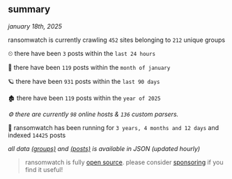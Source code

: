 
## summary
_january 18th, 2025_

ransomwatch is currently crawling `452` sites belonging to `212` unique groups

⏲ there have been `3` posts within the `last 24 hours`

🦈 there have been `119` posts within the `month of january`

🪐 there have been `931` posts within the `last 90 days`

🏚 there have been `119` posts within the `year of 2025`

_⚙️ there are currently `98` online hosts & `136` custom parsers._

🦕 ransomwatch has been running for `3 years, 4 months and 12 days` and indexed `14425` posts

_all data  [(groups)](http://ransomwhat.telemetry.ltd/groups) and [(posts)](http://ransomwhat.telemetry.ltd/posts) is available in JSON (updated hourly)_

> ransomwatch is fully [open source](https://github.com/joshhighet/ransomwatch#ransomwatch--). please consider [sponsoring](https://github.com/sponsors/joshhighet) if you find it useful!
